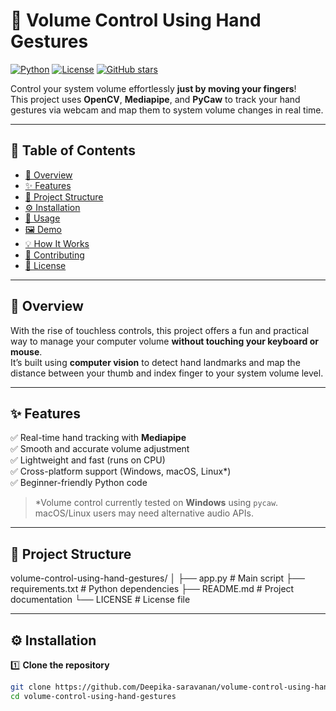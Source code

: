 # 🎯 Volume Control Using Hand Gestures

[![Python](https://img.shields.io/badge/Python-3.7%2B-blue)](https://www.python.org/)
[![License](https://img.shields.io/badge/License-MIT-green)](LICENSE)
[![GitHub stars](https://img.shields.io/github/stars/Deepika-saravanan/volume-control-using-hand-gestures?style=social)](https://github.com/Deepika-saravanan/volume-control-using-hand-gestures/stargazers)

Control your system volume effortlessly **just by moving your fingers**!  
This project uses **OpenCV**, **Mediapipe**, and **PyCaw** to track your hand gestures via webcam and map them to system volume changes in real time.

---

## 📜 Table of Contents
- [📖 Overview](#-overview)
- [✨ Features](#-features)
- [📂 Project Structure](#-project-structure)
- [⚙️ Installation](#️-installation)
- [🚀 Usage](#-usage)
- [🖼 Demo](#-demo)
- [💡 How It Works](#-how-it-works)
- [🤝 Contributing](#-contributing)
- [📜 License](#-license)

---

## 📖 Overview
With the rise of touchless controls, this project offers a fun and practical way to manage your computer volume **without touching your keyboard or mouse**.  
It’s built using **computer vision** to detect hand landmarks and map the distance between your thumb and index finger to your system volume level.

---

## ✨ Features
✅ Real-time hand tracking with **Mediapipe**  
✅ Smooth and accurate volume adjustment  
✅ Lightweight and fast (runs on CPU)  
✅ Cross-platform support (Windows, macOS, Linux\*)  
✅ Beginner-friendly Python code

> \*Volume control currently tested on **Windows** using `pycaw`. macOS/Linux users may need alternative audio APIs.

---

## 📂 Project Structure
volume-control-using-hand-gestures/
│
├── app.py # Main script
├── requirements.txt # Python dependencies
├── README.md # Project documentation
└── LICENSE # License file


---

## ⚙️ Installation

1️⃣ **Clone the repository**  
```bash
git clone https://github.com/Deepika-saravanan/volume-control-using-hand-gestures.git
cd volume-control-using-hand-gestures
